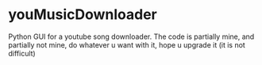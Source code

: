 # youMusicDownloader
Python GUI for a youtube song downloader. The code is partially mine, and partially not mine, do whatever u want with it, hope u upgrade it (it is not difficult)
